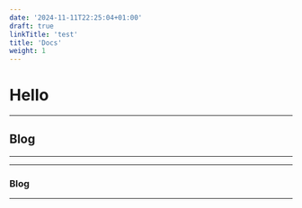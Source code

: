 ```yaml
---
date: '2024-11-11T22:25:04+01:00'
draft: true
linkTitle: 'test'
title: 'Docs'
weight: 1
---
```

# Hello



---
## Blog
---

---
### Blog
---